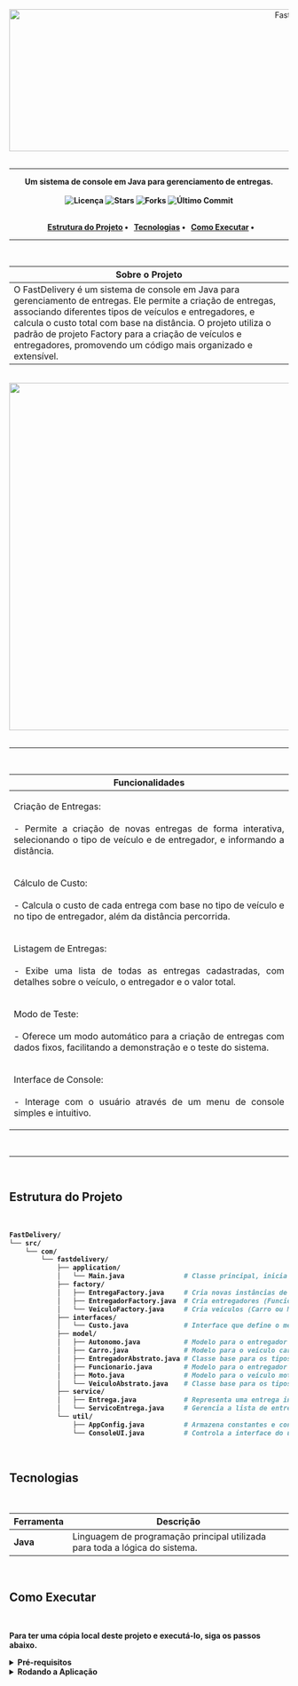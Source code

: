 <div align="center"\>
  <img width="1024" height="256" alt="FastDelivery" src="https://github.com/user-attachments/assets/c15ca463-4bd3-42aa-8a0b-67692502611d" />
</div>

<br>

-----

<div align="center"\>
  <strong>Um sistema de console em Java para gerenciamento de entregas.</strong\>
</div>

<br>

<div align="center">
  <img src="https://img.shields.io/github/license/OfAndreS/FastDelivery?style=for-the-badge" alt="Licença">
  <img src="https://img.shields.io/github/stars/OfAndreS/FastDelivery?style=for-the-badge" alt="Stars">
  <img src="https://img.shields.io/github/forks/OfAndreS/FastDelivery?style=for-the-badge" alt="Forks">
  <img src="https://img.shields.io/github/last-commit/OfAndreS/FastDelivery?style=for-the-badge" alt="Último Commit">
</div>

<br>

<p align="center">
  <a href="#estrutura-do-projeto">Estrutura do Projeto</a> •
  <a href="#tecnologias">Tecnologias</a> •
  <a href="#como-executar">Como Executar</a> •
</p>

-----

<br>

|**Sobre o Projeto**|
|-|
|O FastDelivery é um sistema de console em Java para gerenciamento de entregas. Ele permite a criação de entregas, associando diferentes tipos de veículos e entregadores, e calcula o custo total com base na distância. O projeto utiliza o padrão de projeto Factory para a criação de veículos e entregadores, promovendo um código mais organizado e extensível.|

<br>

<div align="center"\>
<img width="1361" height="626" alt="image" src="https://github.com/user-attachments/assets/b770eb65-a6f0-411f-99e2-bd6fd0eec101" />
</div>

<br>

-----

<br>

| **Funcionalidades** |
|---|
| <p align="justify">  Criação de Entregas: <br> <br> - Permite a criação de novas entregas de forma interativa, selecionando o tipo de veículo e de entregador, e informando a distância. </p> |
| <p align="justify"> Cálculo de Custo: <br> <br> - Calcula o custo de cada entrega com base no tipo de veículo e no tipo de entregador, além da distância percorrida. </p> |
| <p align="justify"> Listagem de Entregas: <br> <br> - Exibe uma lista de todas as entregas cadastradas, com detalhes sobre o veículo, o entregador e o valor total. </p> |
| <p align="justify"> Modo de Teste: <br> <br> - Oferece um modo automático para a criação de entregas com dados fixos, facilitando a demonstração e o teste do sistema. </p> |
| <p align="justify"> Interface de Console: <br> <br> - Interage com o usuário através de um menu de console simples e intuitivo. </p> |

<br>

-----

<br>

## **Estrutura do Projeto**
<br>

```bash
FastDelivery/
└── src/
    └── com/
        └── fastdelivery/
            ├── application/
            │   └── Main.java               # Classe principal, inicia a aplicação e o menu.
            ├── factory/
            │   ├── EntregaFactory.java     # Cria novas instâncias de Entrega.
            │   ├── EntregadorFactory.java  # Cria entregadores (Funcionário ou Autônomo).
            │   └── VeiculoFactory.java     # Cria veículos (Carro ou Moto).
            ├── interfaces/
            │   └── Custo.java              # Interface que define o método para calcular o frete.
            ├── model/
            │   ├── Autonomo.java           # Modelo para o entregador autônomo.
            │   ├── Carro.java              # Modelo para o veículo carro.
            │   ├── EntregadorAbstrato.java # Classe base para os tipos de entregadores.
            │   ├── Funcionario.java        # Modelo para o entregador funcionário.
            │   ├── Moto.java               # Modelo para o veículo moto.
            │   └── VeiculoAbstrato.java    # Classe base para os tipos de veículos.
            ├── service/
            │   ├── Entrega.java            # Representa uma entrega individual com veículo, entregador e distância.
            │   └── ServicoEntrega.java     # Gerencia a lista de entregas e os cálculos de custo total.
            └── util/
                ├── AppConfig.java          # Armazena constantes e configurações da aplicação.
                └── ConsoleUI.java          # Controla a interface do usuário no console.
```

<br>

## **Tecnologias**

<br>

| Ferramenta | Descrição |
|-----------|----------------------------------------------------------------|
| **Java** | Linguagem de programação principal utilizada para toda a lógica do sistema. |

<br>

## **Como Executar**

<br>

Para ter uma cópia local deste projeto e executá-lo, siga os passos abaixo.

<details>
  <summary><strong>Pré-requisitos</strong></summary>
  
  - Você vai precisar do Java Development Kit (JDK) instalado na sua máquina.
  - Você vai precisar do Git instalado na sua máquina para clonar o repositório.
  - É bom ter um editor de texto como o VS Code ou uma IDE como IntelliJ ou Eclipse.

</details>

<details>
  <summary><strong>Rodando a Aplicação</strong></summary>

<br>

1 ) **Clone o repositório:**

```bash
git clone [https://github.com/OfAndreS/FastDelivery.git](https://github.com/OfAndreS/FastDelivery.git)
````

2 ) **Navegue até o diretório `src` do projeto:**

```bash
cd FastDelivery/FastDelivery-main/src
```

3 ) **Compile todos os arquivos Java a partir do diretório `src`:**

```bash
# Para sistemas baseados em Unix (Linux, macOS)
javac $(find . -name "*.java")

# Para Windows (PowerShell)
javac (Get-ChildItem -Recurse -Filter *.java).FullName
```

4 ) **Execute a classe principal a partir do diretório `src`:**

```bash
java com.fastdelivery.application.Main
```

</details>
